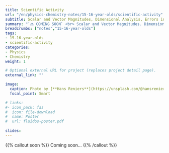 ```yaml
---
title: Scientific Activity
url: "/en/physics-chemistry-notes/15-16-year-olds/scientific-activity"
subtitle: Scalar and Vector Magnitudes, Dimensional Analysis, Errors in Measurement and Expression of Results
summary: "`🔜 COMING SOON` <br> Scalar and Vector Magnitudes. Dimensional Analysis. Errors in Measurement. Expression of Results."
breadcrumbs: ["notes","15-16-year-olds"]
tags:
- 15-16-year-olds
- scientific-activity
categories:
- Physics
- Chemistry
weight: 1

# Optional external URL for project (replaces project detail page).
external_link: ""

image:
  caption: Photo by [**Hans Reniers**](https://unsplash.com/@hansreniers) on [Unsplash](https://unsplash.com)
  focal_point: Smart

# links:
#- icon_pack: fas
#  icon: file-download
#  name: Póster
#  url: fluidos-poster.pdf
  
slides: 
---
```


{{% callout soon %}}
Coming soon...
{{% /callout %}}
